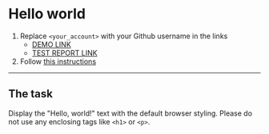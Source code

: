 # Hello world
1. Replace `<your_account>` with your Github username in the links
    - [DEMO LINK](https://actireon.github.io/layout_hello-world/) <br>
    - [TEST REPORT LINK](https://actireon.github.io/layout_hello-world/report/html_report/)
2. Follow [this instructions](https://mate-academy.github.io/layout_task-guideline/)
___

## The task 
Display the "Hello, world!" text with the default browser styling. Please do not 
use any enclosing tags like `<h1>` or `<p>`.
